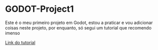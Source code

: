 # GODOT-Project1

<p>Este é o meu primeiro projeto em Godot, estou a praticar e vou adicionar coisas neste projeto, por enquanto, só segui um tutorial que recomendo imenso</p>

<a href="https://www.youtube.com/watch?v=LOhfqjmasi0">Link do tutorial</a>
